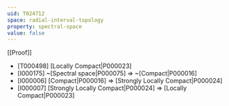 ```yaml
---
uid: T024712
space: radial-interval-topology
property: spectral-space
value: false
---
```

[[Proof]]

* [T000498] [Locally Compact|P000023]
* [I000175] ~[Spectral space|P000075] => ~[Compact|P000016]
* [I000006] [Compact|P000016] => [Strongly Locally Compact|P000024]
* [I000007] [Strongly Locally Compact|P000024] => [Locally Compact|P000023]

